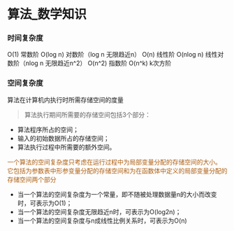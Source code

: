 算法_数学知识
===

### 时间复杂度
O(1)        常数阶
O(log n)    对数阶（log n  无限趋近n）
O(n)        线性阶
O(nlog n)   线性对数阶（nlog n  无限趋近n^2）
O(n^2)      指数阶
O(n^k)      k次方阶

### 空间复杂度
算法在计算机内执行时所需存储空间的度量

> 算法执行期间所需要的存储空间包括3个部分：
* 算法程序所占的空间；
* 输入的初始数据所占的存储空间；
* 算法执行过程中所需要的额外空间。

<p style="color: #AD5D0F;font-size: 14px;" >
一个算法的空间复杂度只考虑在运行过程中为局部变量分配的存储空间的大小。<br />它包括为参数表中形参变量分配的存储空间和为在函数体中定义的局部变量分配的存储空间两个部分
</p>


* 当一个算法的空间复杂度为一个常量，即不随被处理数据量n的大小而改变时，可表示为O(1)；
* 当一个算法的空间复杂度无限趋近n时，可表示为O(log2n)；
* 当一个算法的空间复杂度与n成线性比例关系时，可表示为O(n)
